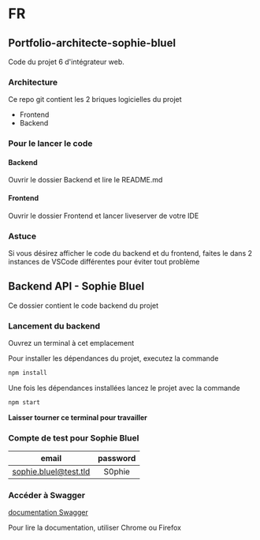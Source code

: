 # FR
## Portfolio-architecte-sophie-bluel

Code du projet 6 d'intégrateur web.

### Architecture

Ce repo git contient les 2 briques logicielles du projet 
- Frontend
- Backend

### Pour le lancer le code
#### Backend
Ouvrir le dossier Backend et lire le README.md

#### Frontend
Ouvrir le dossier Frontend et lancer liveserver de votre IDE
 
### Astuce
 
Si vous désirez afficher le code du backend et du frontend, faites le dans 2 instances de VSCode différentes pour éviter tout problème
 ## Backend API - Sophie Bluel

Ce dossier contient le code backend du projet

### Lancement du backend

Ouvrez un terminal à cet emplacement

Pour installer les dépendances du projet, executez la commande 
```bash 
npm install
```

Une fois les dépendances installées lancez le projet avec la commande 
```bash 
npm start
```

**Laisser tourner ce terminal pour travailler**

### Compte de test pour Sophie Bluel

|email|password|
| :---------------: | :---------------: |
|sophie.bluel@test.tld|S0phie|

### Accéder à Swagger

[documentation Swagger](http://localhost:5678/api-docs/)

Pour lire la documentation, utiliser Chrome ou Firefox
